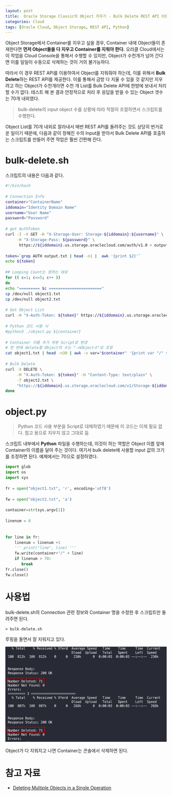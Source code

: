 ```yaml
---
layout: post
title:  Oracle Storage Classic의 Object 지우기 - Bulk Delete REST API 이용
categories: Cloud
tags: [Oracle Cloud, Object Storage, REST API, Python] 
---
```


Object Storage에서 Container를 지우고 싶을 경우, Container 내에 Object들이 존재한다면 **먼저 Object들을 다 지우고 Container를 지워야 한다.**
오라클 Cloud에서는 이 작업을 Cloud Console을 통해서 수행할 수 있지만, Object가 수천개가 넘어 간다면 이를 일일이 수동으로 삭제하는 것이 거의 불가능하다.

따라서 이 경우 REST API를 이용하여서 Object를 지워줘야 하는데, 이를 위해서 **Bulk Delete**하는 REST API를 제공한다.
이를 통해서 금방 다 지울 수 있을 것 같지만 지우려고 하는 Object가 수천개라면 수천 개 List를 Bulk Delete API에 한방에 보내서 처리할 수가 없다.
테스트 해 본 결과 안정적으로 처리 후 응답을 받을 수 있는 Object 갯수는 70개 내외였다. 

> bulk-delete의 input object 수를 상황에 따라 적절히 조절하면서 스크립트를 수행한다.

Object List를 70개 내외로 잘라내서 매번 REST API를 돌려주는 것도 상당히 번거로운 일이기 때문에, 다음과 같이 정해진 수의 Input을 받아서 Bulk Delete API를 호출하는 스크립트를 만들어 주면 작업은 훨씬 간편해 진다.

# bulk-delete.sh

스크립트의 내용은 다음과 같다.

```bash
#!/bin/bash

# Connection Info
container="ContainerName"
iddomain="Identity Domain Name"
username="User Name"
password="Password"

# get AuthToken
curl -I -X GET -H "X-Storage-User: Storage-${iddomain}:${username}" \
     -H "X-Storage-Pass: ${password}" \
      https://${iddomain}.us.storage.oraclecloud.com/auth/v1.0 > output.txt 

token=`grep AUTH output.txt | head -n1 |  awk '{print $2}'`
echo ${token}

## Looping Count는 원하는 대로
for (( c=1; c<=5; c++ ))
do
echo "========= $c ======================="
cp /dev/null object1.txt
cp /dev/null object2.txt

# Get Object List
curl -H "X-Auth-Token: ${token}" https://${iddomain}.us.storage.oraclecloud.com/v1/Storage-${iddomain}/${container} -o object1.txt

# Python 코드 사용 시
#python3 ./object.py ${container}

# Container 이름 추가 부분 Script로 변경
# 한 번에 delete할 Object의 수는 "-nObject수"로 조정
cat object1.txt | head -n30 | awk -v var="$container" '{print var "/" $1}' > object2.txt

# Bulk Delete
curl -X DELETE \
     -H "X-Auth-Token: ${token}" -H "Content-Type: text/plain" \
     -T object2.txt \
     "https://${iddomain}.us.storage.oraclecloud.com/v1/Storage-${iddomain}/?bulk-delete"
done
```

# object.py

> Python 코드 사용 부분을 Script로 대체하였기 때문에 이 코드는 이제 필요 없다.
> 참고 용으로 지우지 않고 그대로 둠

스크립트 내부에서 **Python** 파일을 수행하는데, 이것이 하는 역할은 Object 이름 앞에 Container의 이름을 달아 주는 것이다.
여기서 bulk delete에 사용할 input 값의 크기를 조정하면 된다. 예제에서는 70으로 설정하였다.

```py
import glob
import os
import sys

fr = open("object1.txt", 'r', encoding='utf8')

fw = open("object2.txt", 'a')

container=str(sys.argv[1])

linenum = 0


for line in fr:
    linenum = linenum +1 
    ''' print("line", line) '''
    fw.write(container+"/" + line)
    if linenum > 70:
       break
fr.close()
fw.close()
```

# 사용법

bulk-delete.sh의 Connection 관련 정보와 Container 명을 수정한 후 스크립트만 돌려주면 된다.

```
> bulk-delete.sh
```

루핑을 돌면서 잘 지워지고 있다.

![](/assets/images/storage/01_result.png)

Object가 다 지워지고 나면 Container는 콘솔에서 삭제하면 된다.

# 참고 자료

- [Deleting Multiple Objects in a Single Operation](https://docs.oracle.com/en/cloud/iaas/storage-cloud/cssto/deleting-multiple-objects-single-operation.html)


